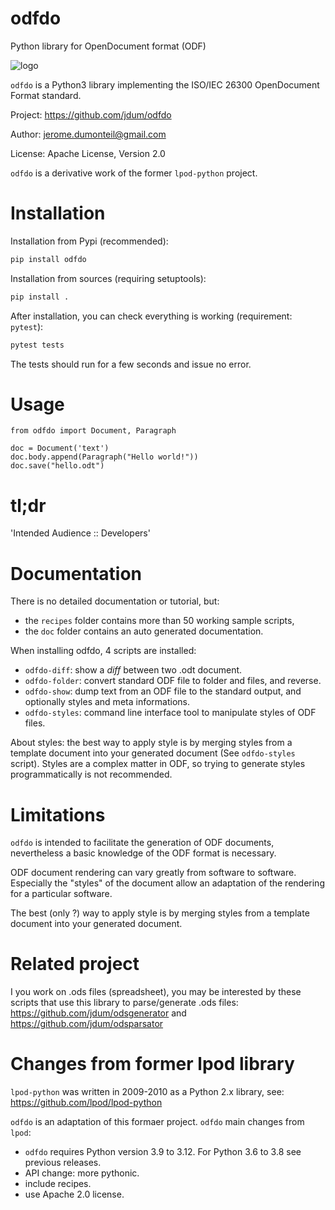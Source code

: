 # odfdo
Python library for OpenDocument format (ODF)


![logo](./odfdo.png)

`odfdo` is a Python3 library implementing the ISO/IEC 26300 OpenDocument Format
standard.

Project:
    https://github.com/jdum/odfdo

Author:
    jerome.dumonteil@gmail.com

License:
    Apache License, Version 2.0

`odfdo` is a derivative work of the former `lpod-python` project.


Installation
============

Installation from Pypi (recommended):

```python
pip install odfdo
```

Installation from sources (requiring setuptools):

```python
pip install .
```

After installation, you can check everything is working (requirement: `pytest`):

```python
pytest tests
```

The tests should run for a few seconds and issue no error.


Usage
=====


    from odfdo import Document, Paragraph

    doc = Document('text')
    doc.body.append(Paragraph("Hello world!"))
    doc.save("hello.odt")


tl;dr
=====

'Intended Audience :: Developers'


Documentation
=============

There is no detailed documentation or tutorial, but:

 - the `recipes` folder contains more than 50 working sample scripts,
 - the `doc` folder contains an auto generated documentation.

When installing odfdo, 4 scripts are installed:

 - `odfdo-diff`: show a *diff* between two .odt document.
 - `odfdo-folder`: convert standard ODF file to folder and files, and reverse.
 - `odfdo-show`: dump text from an ODF file to the standard output, and optionally styles and meta informations.
 - `odfdo-styles`: command line interface tool to manipulate styles of ODF files.

About styles: the best way to apply style is by merging styles from a template
document into your generated document (See `odfdo-styles` script).
Styles are a complex matter in ODF, so trying to generate styles programmatically
is not recommended.


Limitations
===========

`odfdo` is intended to facilitate the generation of ODF documents,
nevertheless a basic knowledge of the ODF format is necessary.

ODF document rendering can vary greatly from software to software. Especially the
"styles" of the document allow an adaptation of the rendering for a particular
software.

The best (only ?) way to apply style is by merging styles from a template
document into your generated document.

Related project
===============

I you work on .ods files (spreadsheet), you may be interested by these scripts that
use this library to parse/generate .ods files:
https://github.com/jdum/odsgenerator and https://github.com/jdum/odsparsator

Changes from former lpod library
================================
`lpod-python` was written in 2009-2010 as a Python 2.x library,
see: https://github.com/lpod/lpod-python

`odfdo` is an adaptation of this formaer project. `odfdo` main changes from `lpod`:

 - `odfdo` requires Python version 3.9 to 3.12. For Python 3.6 to 3.8 see previous releases.
 - API change: more pythonic.
 - include recipes.
 - use Apache 2.0 license.
